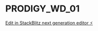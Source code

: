 # PRODIGY_WD_01

[Edit in StackBlitz next generation editor ⚡️](https://stackblitz.com/~/github.com/MKR2468/PRODIGY_WD_02)
